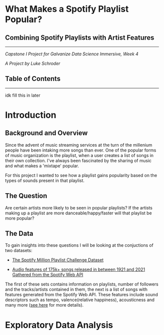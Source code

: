 # What Makes a Spotify Playlist Popular?

## Combining Spotify Playlists with Artist Features
---
*Capstone I Project for Galvanize Data Science Immersive, Week 4*

*A Project by Luke Schroder*
## Table of Contents
---
idk fill this in later
# Introduction
## Background and Overview
Since the advent of music streaming services at the turn of the millenium people have been intaking more songs than ever. One of the popular forms of music organization is the playlist, when a user creates a list of songs in their own collection. I've always been fascinated by the sharing of music and what makes a 'mixtape' popular.

For this project I wanted to see how a playlist gains popularity based on the types of sounds present in that playlist. 

## The Question
Are certain artists more likely to be seen in popular playlists? If the artists making up a playlist are more danceable/happy/faster will that playlist be more popular?

## The Data
To gain insights into these questions I will be looking at the conjuctions of two datasets:
    
- [The Spotify Million Playlist Challenge Dataset](https://www.aicrowd.com/challenges/spotify-million-playlist-dataset-challenge)

- [Audio features of 175k+ songs released in between 1921 and 2021 Gathered from the Spotify Web API](https://www.kaggle.com/yamaerenay/spotify-dataset-19212020-160k-tracks?select=data.csv)

The first of these sets contains information on playlists, number of followers and the tracks/artists contained in them, the next is a list of songs with features generated from the Spotify Web API. These features include sound descriptors such as tempo, valence(relative happiness), acousticness and many more ([see here](https://developer.spotify.com/documentation/web-api/reference/#object-audiofeaturesobject) for more details).

# Exploratory Data Analysis
